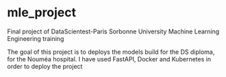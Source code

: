 # mle_project
Final project of DataScientest-Paris Sorbonne University Machine Learning Engineering training

The goal of this project is to deploys the models build for the DS diploma, for the Nouméa hospital.
I have used FastAPI, Docker and Kubernetes in order to deploy the project
